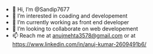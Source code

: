 - 👋 Hi, I’m @Sandip7677
- 👀 I’m interested in coading and developement
- 🌱 I’m currently working as front end developer
- 💞️ I’m looking to collaborate on web developement
- 📫 Reach me at anujmehta3578@gmail.com or at https://www.linkedin.com/in/anuj-kumar-2609491b6/

<!---
Sandip7677/Sandip7677 is a ✨ special ✨ repository because its `README.md` (this file) appears on your GitHub profile.
You can click the Preview link to take a look at your changes.
--->
